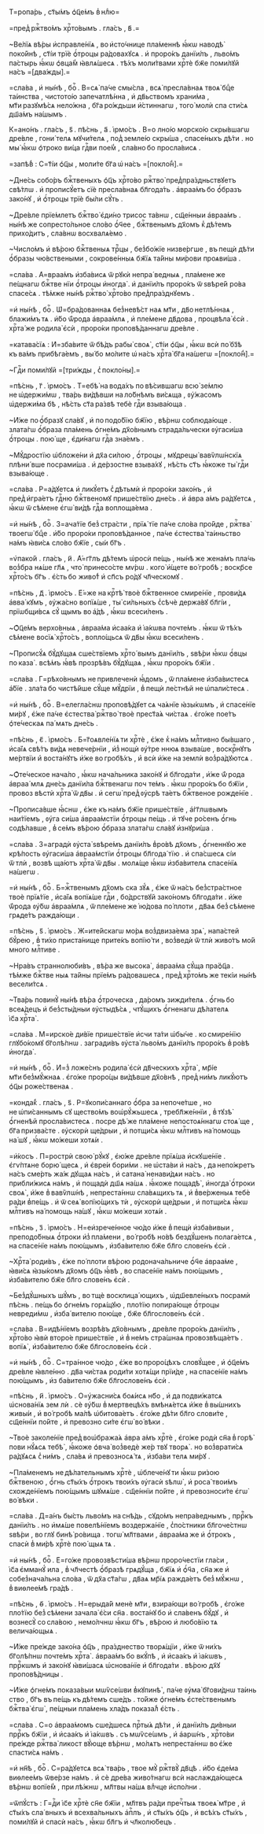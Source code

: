 Т=ропа́рь , ст҃ы́мъ ѻ҆ц҃е́мъ в̾ нлⷣю=

=пред̾ ржⷭ҇тво́мъ хрⷭ҇то́вымъ . гла́съ , в҃ .=

~Ве́лїѧ вѣ́ры и҆справле́нїѧ , во и҆сто́чнице пла́меннѣ ꙗ҆́кѡ наводѣ̀ поко́йнѣ , ст҃і́и трїѐ ѻ҆́троцы ра́довахꙋсѧ . и҆ проро́къ данїи́лъ , льво́мъ па́стырь ꙗ҆́кѡ ѻ҆вца́м̾ ꙗ҆влѧ́шесѧ . тѣ́хъ моли́твами хрⷭ҇тѐ бж҃е поми́лꙋй на́съ =[два́жды].=

=сла́ва , и҆ ны́нѣ , боⷢ҇ . В=сѧ̀ па́че смы́сла , всѧ̀ пресла́внаѧ твоѧ̀ бцⷣе та́инства , чистото́ю запечатлѣ́нна , и҆ дв҃ьствомъ храни́ма , мт҃и разꙋмѣ́сѧ нело́жна , бг҃а ро́ждьши и҆́стиннагѡ , того̀ молѝ спа сти́сѧ дш҃а́мъ на́шымъ .

К=ано́нъ . гла́съ , ѕ҃ . пѣ́снь , а҃ . і҆рмо́съ . В=о лно́ю морско́ю скры́вшагѡ дре́вле , гони́ телѧ мꙋчи́телѧ , под̾ земле́ю скры́ша , спасе́ныхъ дѣ́ти . но мы̀ ꙗ҆́кѡ ѻ҆троко ви́ца гдⷭ҇ви пое́м̾ , сла́вно бо просла́висѧ .

=запѣ́в̾ : С=т҃і́и ѻ҆ц҃ы , моли́те бг҃а ѡ҆ на́съ =[покло́н̾].=

~Дне́сь собо́ръ бжⷭ҇твеныхъ ѻ҆ц҃ъ хрⷭ҇то́во ржⷭ҇тво̀ пред̾пра́здньствꙋетъ свѣ́тлѡ . и҆ прописꙋ́етъ сїѐ пресла́внаѧ бл҃года́ть . а҆враа́мъ бо ѻ҆́бразъ зако́нꙋ , и҆ ѻ҆́троцы трїѐ бы́ли сꙋ́ть .

~Дре́вле прїе́млетъ бжⷭ҇тво̀ є҆ди́но трисос та́внѡ , сщ҃е́нныи а҆враа́мъ . ны́нѣ же сопресто́льное сло́во ѻ҆́ч҃ее , бжⷭ҇твенымъ дх҃омъ к̾ дѣ́темъ прихо́дитъ , сла́внѡ восхвалѧ́емо .

~Число́мъ и҆ вѣ́рою бжⷭ҇твеныѧ трⷪ҇цы , без̾бо́жїе низве́ргше , въ пещѝ дѣ́ти ѻ҆́бразы чю́вствеными , сокрове́нныѧ бж҃їѧ та́йны ми́рови проѧви́ша .

=сла́ва . А҆=враа́мъ и҆зба́висѧ ѿ рꙋкѝ непра́ ведныѧ , пла́мене же пе́щнагѡ бжⷭ҇тве нїи ѻ҆́троцы и҆ногда̀ . и҆ данїи́лъ проро́къ ѿ ѕвѣре́й ро́ва спасе́сѧ . тѣ́мже ны́нѣ ржⷭ҇тво̀ хрⷭ҇то́во пред̾пра́зднꙋемъ .

=и҆ ны́нѣ , боⷢ҇ . Ѡ҆=бра́дованнаѧ без̾невѣ́ст наѧ мт҃и , дв҃о нетлѣ́ннаѧ , блажи́мъ тѧ . и҆́бо ѿ́рода а҆враа́млѧ , и҆ пле́мене дв҃дова , процвѣла̀ є҆сѝ . хрⷭ҇та́ же родила̀ є҆сѝ , проро́ки проповѣ́даннагѡ дре́вле .

=катава́сїѧ : И҆=зба́вите ѿ бѣ́дъ рабы̀ своѧ̀ , ст҃і́и ѻ҆ц҃ы , ꙗ҆́кѡ всѝ по́ бз҃ѣ къ ва́мъ прибѣга́емъ , вы́ бо мо́лите ѡ҆ на́съ хрⷭ҇та̀ бг҃а на́шегѡ =[покло́н̾].=

~Гдⷭ҇и поми́лꙋй =[три́жды , с̾ покло́ны].=

=пѣ́снь , г҃ . і҆рмо́съ . Т=ебѣ̀ на вода́хъ по вѣ́сившагѡ всю̀ зе́млю не ѡ҆держи́мѡ , тва́рь ви́дѣвши на ло́бнѣмъ ви́сѧща , ᲂу҆́жасомъ ѡ҆держи́ма бѣ , нѣ́сть ст҃а ра́звѣ тебѐ гдⷭ҇и взыва́юща .

~И҆́же по ѻ҆́бразꙋ сла́вꙋ , и҆ по подо́бїю бж҃їю , вѣ́рнѡ соблюда́юще . злата́гѡ ѻ҆́браза пла́мень ѻ҆гне́мъ дх҃о́внымъ страда́льчески ᲂу҆гаси́ша ѻ҆́троцы . пою́ ще , є҆ди́нагѡ гдⷭ҇а зна́емъ .

~Мꙋ́дростїю ѡ҆бложе́ни и҆ дх҃а си́лою , ѻ҆́троцы , мꙋдрецы̀ вавѷлѡ́нскїѧ плѣни́ вше посрами́ша . и҆ де́рзостне взыва́хꙋ , нѣ́сть ст҃ъ ꙗ҆́коже ты̀ гдⷭ҇и взыва́юще .

=сла́ва . Р=а́дꙋетсѧ и҆ ликꙋ́етъ с̾ дѣтьмѝ и҆ проро́ки зако́нъ , и҆ пред̾ и҆гра́етъ гдⷭ҇ню бжⷭ҇твеномꙋ прише́ствїю дне́сь . и҆ а҆вра а́мъ ра́дꙋетсѧ , ꙗ҆́кѡ ѿ сѣ́мене є҆гѡ̀ ви́дѣ гдⷭ҇а воплоща́ема .

=и҆ ны́нѣ , боⷢ҇ . З=ача́тїе без̾ стра́сти , прїѧ́ тїе па́че сло́ва про́йде , ржⷭ҇тва̀ твоегѡ̀ бцⷣе . и҆́бо проро́ки проповѣ́данное , па́че є҆стества̀ та́иньство на́мъ ꙗ҆ви́сѧ сло́во бж҃їе , сы́и бг҃ъ .

=ѵ҆пако́й . гла́съ , и҃ . А҆́=гг҃лъ дѣ́темъ ѡ҆росѝ пе́щь , ны́нѣ же жена́мъ пла́чь воз̾бра нѧ́ше гл҃ѧ , что̀ принесо́сте мѵ́рѡ . кого̀ и҆́щете во́ гробѣ ; воскр҃се хрⷭ҇то́съ бг҃ъ . є҆́сть бо живо́т̾ и҆ сп҃съ ро́дꙋ чл҃ческомꙋ .

=пѣ́снь , д҃ . і҆рмо́съ . Е҆́=же на крⷭ҇тѣ̀ твоѐ бжⷭ҇твенное смире́нїе , прови́дѧ а҆вва́ кꙋмъ , ᲂу҆жа́сно вопїѧ́ше , ты̀ си́льныхъ с̾сѣчѐ держа́вꙋ бл҃гі́и , прїѡбщи́всѧ сꙋ́ щымъ во а҆́дѣ , ꙗ҆́кѡ всеси́ленъ .

~Ѻ҆ц҃е́мъ верхо́вныѧ , а҆враа́ма и҆саа́ка и҆ і҆а́кѡва почте́мъ . ꙗ҆́кѡ ѿ тѣ́хъ сѣ́мене восїѧ̀ хрⷭ҇то́съ , вопло́щьсѧ ѿ дв҃ы ꙗ҆́кѡ всеси́ленъ .

~Прописꙋ́ѧ бꙋ́дꙋщаѧ сше́ствїемъ хрⷭ҇то́ вымъ данїи́лъ , ѕвѣ́ри ꙗ҆́кѡ ѻ҆́вцы по каза̀ . всѣ́мъ ꙗ҆́вѣ прозрѣ́въ бꙋ́дꙋщаѧ , ꙗ҆́кѡ проро́къ бж҃їи .

=сла́ва . Г=рѣхо́внымъ не привлеченѝ ꙗ҆́домъ , ѿ пла́мене и҆зба́вистесѧ а҆́бїе . зла́та бо чистѣ́йше сꙋ́ще мꙋ́дрїи , в̾ пещѝ ле́стнѣй не ѡ҆пали́стесѧ .

=и҆ ны́нѣ , боⷢ҇ . В=елегла́снѡ проповѣ́дꙋет сѧ ча́ѧнїе ꙗ҆зы́кѡмъ , и҆ спасе́нїе ми́рꙋ , є҆́же па́че є҆стества̀ ржⷭ҇тво̀ твоѐ прест҃а́ѧ чи́стаѧ . є҆го́же пое́тъ ѻ҆те́ческаѧ па́ мѧть дне́сь .

=пѣ́снь , є҃ . і҆рмо́съ . Б=г҃оѧвле́нїѧ ти хрⷭ҇тѐ , є҆́же к̾ на́мъ млⷭ҇тивно бы́вшаго , и҆са́їѧ свѣ́тъ ви́дѧ невече́рнїи , и҆з̾ нощѝ ᲂу҆́тре ннюѧ взыва́ше , воскрⷭ҇нꙋтъ ме́ртвїи и҆҆ воста́нꙋтъ и҆́же во гробѣ́хъ , и҆҆ всѝ и҆́же на землѝ воз̾ра́дꙋютсѧ .

~Ѻ҆те́ческое нача́ло , ꙗ҆́кѡ нача́льника зако́нꙋ и҆ бл҃года́ти , и҆́же ѿ́ рода а҆враа́ млѧ дне́сь данїи́ла бжⷭ҇твенагѡ поч те́мъ . ꙗ҆́кѡ проро́къ бо бж҃їи , провоз вѣстѝ хрⷭ҇та̀ ѿ дв҃ы . и҆ сегѡ̀ пред̾ ᲂу҆срѣ та́етъ бжⷭ҇твеное рожде́нїе .

~Прописа́вше ꙗ҆́снѡ , є҆́же къ на́мъ бж҃їе прише́ствїе , а҆́гг҃лѡвымъ наи́тїемъ , ᲂу҆га си́ша а҆враа́мстїи ѻ҆́троцы пе́щь . и҆ тꙋче ро́сенъ ѻ҆́гнь содѣ́лавше , в̾ се́мъ вѣ́рою ѻ҆́браза злата́гѡ сла́вꙋ и҆знꙋри́ша .

=сла́ва . З=аградѝ ᲂу҆ста̀ ѕвѣре́мъ данїи́лъ в̾ро́вѣ дх҃омъ , ѻ҆́гненнꙋю же крѣ́пость ᲂу҆гаси́ша а҆враа́мстїи ѻ҆́троцы бл҃года́ тїю . и҆ спа́сшесѧ сі́и ѿ тлѝ , возвѣ ща́ютъ хрⷭ҇та̀ ѿ дв҃ы . молѧ́ще ꙗ҆́кѡ и҆зба́вителѧ спасе́нїѧ на́шегѡ .

=и҆ ны́нѣ , боⷢ҇ . Б=жⷭ҇твенымъ дх҃омъ ска зꙋ́ѧ , є҆́же ѿ на́съ без̾стра́стное твоѐ прїѧ́тїе , и҆са́їѧ вопїѧ́ше гдⷭ҇и , бо́дрствꙋй зако́номъ бл҃года́ти . и҆́же ѿ́рода ᲂу҆́бѡ а҆враа́млѧ , ѿ пле́мене же і҆ю́дова по́ плоти , дв҃аѧ без̾ сѣ́мене грѧде́тъ ражда́ющи .

=пѣ́снь , ѕ҃ . і҆рмо́съ . Ж=ите́йскагѡ мо́рѧ воз̾двиза́ема зрѧ̀ , напа́стей бꙋ́рею , в̾ ти́хо приста́нище прите́къ вопїю́ ти , воз̾ведѝ ѿ тлѝ живо́тъ мо́й много млⷭ҇тиве .

~Нра́въ страннолюби́въ , вѣ́ра же высока̀ , а҆враа́ма сꙋ́ща пра́ѻ҆ц҃а . тѣ́мже бжⷭ҇тве ныѧ та́йны прїе́мъ ра́довашесѧ , пред̾ хрⷭ҇то́мъ же текі́и ны́нѣ весели́тсѧ .

~Тва́рь повинꙋ̀ ны́нѣ вѣ́ра ѻ҆́троческа , да́ромъ зижди́телѧ . ѻ҆́гнь бо всеѧ́децъ и҆ без̾сты́дныи ᲂу҆стыдѣ́сѧ , чтꙋ́щихъ ѻ҆́гненагѡ дѣ́лателѧ і҆с҃а хрⷭ҇та̀ .

=сла́ва . М=ирско́е ди́вїе прише́ствїе и҆счи та́ти ѡ҆бы́че . ко смире́нїю глꙋбо́комꙋ бг҃олѣ́пнѡ . загради́въ ᲂу҆ста̀ льво́мъ данїи́лъ проро́къ в̾ ро́вѣ и҆ногда̀ .

=и҆ ны́нѣ , боⷢ҇ . И҆=з̾ ложе́снъ родила̀ є҆сѝ дв҃ческихъ хрⷭ҇та̀ , мр҃і́е мт҃и без̾мꙋ́жнаѧ . є҆го́же проро́цы ви́дѣвше дх҃о́внѣ , пред̾ ни́мъ ликꙋ́ютъ ѻ҆ц҃ы роже́ственаѧ .

=конда́к̾ . гла́съ , ѕ҃ . Р=ꙋкопи́саннаго ѻ҆́бра за непоче́тше , но не ѡ҆пи́саннымъ сꙋ щество́мъ воѡ҆рꙋ́жьшесѧ , требл҃же́ннїи , в̾ тꙋзѣ̀ ѻ҆́гненѣй просла́вистесѧ . посре дѣ́ же пла́мене непостоѧ́ннагѡ стоѧ́ ще , бг҃а призва́сте . ᲂу҆скорѝ ще́дрыи , и҆ потщи́сѧ ꙗ҆́кѡ млⷭ҇тивъ на́ помощь на́ шꙋ , ꙗ҆́кѡ мо́жеши хотѧ́и .

=и҆́косъ . П=рострѝ свою̀ рꙋ́кꙋ , є҆ю́же дре́вле прїѧ́ша и҆скꙋше́нїе . є҆гѵ́птѧне борю́ щесѧ , и҆ є҆вре́и бори́ми . не ѡ҆ста́ви и҆ на́съ , да непо́жретъ на́съ сме́рть жа́ж дꙋщаѧ на́съ , и҆ сатана̀ ненави́дѧи на́съ . но прибли́жисѧ на́мъ , и҆ пощадѝ дш҃ѧ на́шѧ . ꙗ҆́коже пощадѣ̀ , и҆ногда̀ ѻ҆́троки своѧ̀ , и҆́же в̾ вавѷлѡ́нѣ , непреста́ннѡ сла́вѧщихъ тѧ , и҆ в̾ве́рженыѧ тебѐ ра́ди в̾пе́щь . и҆ ѿ сеѧ̀ вопїю́щихъ тѝ , ᲂу҆скорѝ ще́дрыи , и҆ потщи́сѧ ꙗ҆́кѡ млⷭ҇тивъ на́ помощь на́шꙋ , ꙗ҆́кѡ мо́жеши хотѧ́и .

=пѣ́снь , з҃ . і҆рмо́съ . Н=еи҆зрече́нное чю́до и҆́же в̾ пещѝ и҆зба́вивыи , преподо́бныѧ ѻ҆́троки и҆з̾ пла́мени , во́ гробѣ но́вѣ бездꙋ́шенъ полага́етсѧ , на спасе́нїе на́мъ пою́щымъ , и҆зба́вителю бж҃е бл҃го слове́нъ є҆сѝ .

~Хрⷭ҇та̀ роди́въ , є҆́же по́ плоти вѣ́рою родонача́льниче ѻ҆́ч҃е а҆враа́ме , ꙗ҆ви́сѧ ꙗ҆зы́комъ дх҃омъ ѻ҆ц҃ъ ꙗ҆́вѣ , во спасе́нїе на́мъ пою́щымъ , и҆зба́вителю бж҃е бл҃го слове́нъ є҆сѝ .

~Без̾дꙋ́шныхъ шꙋ́мъ , во тщѐ восклица́ ющихъ , ѡ҆дш҃евле́ныхъ посрамѝ пѣ́снь . пе́щь бо ѻ҆гне́мъ горѧ́щꙋю , пло́тїю попира́юще ѻ҆́троцы невреди́мѡ , и҆зба́ вителю пою́ще , бж҃е бл҃гослове́нъ є҆сѝ .

=сла́ва . В=идѣ́нїемъ возрѣ́въ дх҃о́внымъ , дре́вле проро́къ данїи́лъ , хрⷭ҇то́во ꙗ҆вѝ второ́е прише́ствїе , и҆ в̾ не́мъ стра́шнаѧ провозвѣща́етъ . вопїѧ̀ , и҆зба́вителю бж҃е бл҃гослове́нъ є҆сѝ .

=и҆ ны́нѣ , боⷢ҇ . С=тра́нное чю́до , є҆́же во проро́цѣхъ словꙋ́щее , и҆ ѻ҆ц҃е́мъ дре́вле ꙗ҆вле́нно . дв҃а чи́стаѧ роди́ти хотѧ́щи прїи́де , на спасе́нїе на́мъ пою́щымъ , и҆з ба́вителю бж҃е бл҃гослове́нъ є҆сѝ .

=пѣ́снь , и҃ . і҆рмо́съ . О=у҆жасни́сѧ боѧ́исѧ нб҃о , и҆ да подви́жатсѧ ѡ҆снова́нїѧ зем лѝ . сѐ ᲂу҆́бѡ в̾ мертвецѣ́хъ вмѣнѧ́етсѧ и҆́же в̾ вы́шнихъ живы́и , и҆ во́ гробѣ ма́лѣ ѡ҆битова́етъ . є҆го́же дѣ́ти бл҃го слови́те , сщ҃е́ннїи по́йте , и҆ превозно си́те є҆гѡ̀ во́ вѣки .

~Твоѐ заколе́нїе пред̾ воѡ҆бража́ѧ а҆вра а́мъ хрⷭ҇тѐ , є҆го́же родѝ сн҃а в̾ горѣ̀ пови нꙋ́ѧсѧ тебѣ̀ , ꙗ҆́коже ѻ҆вча̀ воз̾ведѐ же́р твꙋ творѧ̀ . но воз̾врати́сѧ ра́дꙋѧсѧ с̾ ни́мъ , сла́вѧ и҆ превозносѧ́ тѧ , и҆зба́ви телѧ ми́рꙋ .

~Пла́менемъ не дѣ́лательнымъ хрⷭ҇тѐ , ѡ҆блече́нꙋ ти ꙗ҆́кѡ ри́зою бжⷭ҇твеною , ѻ҆́гнь ст҃ы́хъ ѻ҆́трокъ твои́хъ ᲂу҆гасѝ ѕѣлѡ̀ , и҆ роса̀ твои́мъ схожде́нїемъ пою́щымъ шꙋмѧ́ше . сщ҃е́ннїи по́йте , и҆ превозноси́те є҆гѡ̀ во́ вѣки .

=сла́ва . Д=а́нъ бы́сть льво́мъ на снѣ́дь , сꙋдо́мъ непра́веднымъ , пррⷪ҇къ данїи́лъ . но и҆мѧ́ше повелѣ́нїемъ воздержа́нїе , с̾по́стники бл҃гоче́стнѡ ѕвѣ́ри , во глꙋ бинѣ̀ ро́вища . тогѡ̀ мл҃твами , а҆враа́ма же и҆ ѻ҆́трокъ , спасѝ в̾ ми́рѣ хрⷭ҇тѐ пою́ щыѧ тѧ .

=и҆ ны́нѣ , боⷢ҇ . Е҆=го́же провозвѣсти́ша вѣ́рнѡ проро́честїи гла́си , і҆с҃а є҆мманꙋ́ ила , в̾ чл҃честѣ ѻ҆́бразѣ грѧдꙋ́ща , бж҃їѧ и҆ ѻ҆́ч҃а , сн҃а же и҆ собез̾нача́льна сло́ва , ѿ дх҃а ст҃а́гѡ , дв҃аѧ мр҃і́ѧ ражда́етъ без̾ мꙋ́жнѡ , в̾ виѳлее́мѣ гра́дѣ .

=пѣ́снь , ѳ҃ . і҆рмо́съ . Н=ерыда́й менѐ мт҃и , взира́ющи во́ гробѣ , є҆го́же пло́тїю без̾ сѣ́мени зачала̀ є҆́си сн҃а . воста́нꙋ бо и҆ сла́венъ бꙋ́дꙋ , и҆ вознесꙋ̀ со сла́вою , немо́лчнѡ ꙗ҆́кѡ бг҃ъ , вѣ́рою и҆ любо́вїю тѧ велича́ющыѧ .

~И҆́же пре́жде зако́на ѻ҆ц҃ъ , пра́зднество творѧ́щїи , и҆́же ѿ ни́хъ бг҃олѣ́пнѡ почте́мъ хрⷭ҇та̀ . а҆враа́мъ бо вкꙋ́пѣ , и҆ и҆саа́къ и҆ і҆а́кѡвъ , пррⷪ҇кѡмъ и҆ зако́нꙋ ꙗ҆ви́шасѧ ѡ҆снова́нїе и҆ бл҃года́ти . вѣ́рою дх҃ꙋ проповѣ́дницы .

~И҆́же ѻ҆гне́мъ показа́выи мѡѷсе́ѡви в̾кꙋпинѣ̀ , па́че ᲂу҆ма̀ бг҃ови́днѡ та́инь ство , бг҃ъ въ пе́щь къ дѣ́темъ сше́дъ . то́йже ѻ҆гне́мъ є҆сте́ственымъ бжⷭ҇тва̀ є҆гѡ̀ , пе́щныи пла́мень хла́дъ показа́л̾ є҆́сть .

=сла́ва . С=о а҆враа́момъ сше́дшесѧ прⷭ҇ты́ѧ дѣ́ти , и҆ данїи́лъ ди́вныи пррⷪ҇къ бж҃їи , и҆ и҆саа́къ и҆ і҆а́кѡвъ . съ мѡѷсе́ѡмъ , и҆ а҆арѡ́нъ , хрⷭ҇то́ви пре́жде ржⷭ҇тва̀ ликост вꙋ́юще вѣ́рнѡ , мо́лѧтъ непреста́ннѡ во є҆́же спасти́сѧ на́мъ .

=и҆ нн҃ѣ , боⷢ҇ . С=ра́дꙋетсѧ всѧ̀ тва́рь , твое мꙋ̀ ржⷭ҇твꙋ̀ дв҃цѣ . и҆́бо є҆де́ма виѳлее́мъ ѿве́рзе на́мъ . и҆ сѐ дре́ва живо́тнагѡ всѝ наслажда́ющесѧ вѣ́рнѡ вопїе́м̾ , при лѣ́жнѡ , мл҃твы на́шѧ влⷣчце и҆спо́лни .

=ѿпꙋ́стъ : Г=дⷭ҇и і҆с҃е хрⷭ҇тѐ сн҃е бж҃їи , мл҃твъ ра́ди пречⷭ҇тыѧ твоеѧ̀ мт҃ре , и҆ ст҃ы́хъ сла́ вныхъ и҆ всехва́льныхъ а҆пⷭ҇лъ , и҆ ст҃ы́хъ ѻ҆ц҃ъ , и҆ всѣ́хъ ст҃ы́хъ , поми́лꙋй и҆ спасѝ на́съ , ꙗ҆́кѡ бл҃гъ и҆ чл҃колю́бецъ .

